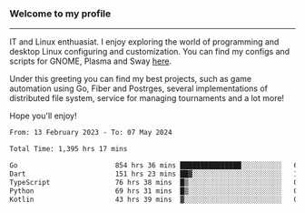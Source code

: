 ### Welcome to my profile

---

IT and Linux enthuasiat. I enjoy exploring the world of programming and desktop Linux configuring and customization. You can find my configs and scripts for GNOME, Plasma and Sway [here](https://github.com/uroborosq/mess-of-linux-configurations).

Under this greeting you can find my best projects, such as game automation using Go, Fiber and Postrges, several implementations of distributed file system, service for managing tournaments and a lot more!

Hope you'll enjoy!

<!-- <div display="block">
 	<img align="left" width="48%" alt="isocalendar" src=".github/metrics/isocalendar_metrics.svg" />
	<img align="center" width="48%" alt="contributions" src=".github/metrics/contributions_metrics.svg" />
	<img align="center" alt="languages" src=".github/metrics/languages_metrics.svg" />
</div> -->

<!-- ![](https://komarev.com/ghpvc/?username=uroborosq&color=success&style=flat-square) -->
<!-- [](https://img.shields.io/github/last-commit/uroborosq/uroborosq?label=Profile%20updated&style=flat-square) -->

<!--START_SECTION:waka-->

```txt
From: 13 February 2023 - To: 07 May 2024

Total Time: 1,395 hrs 17 mins

Go                        854 hrs 36 mins ███████████████░░░░░░░░░░   60.64 %
Dart                      151 hrs 23 mins ██▓░░░░░░░░░░░░░░░░░░░░░░   10.74 %
TypeScript                76 hrs 38 mins  █▒░░░░░░░░░░░░░░░░░░░░░░░   05.44 %
Python                    69 hrs 31 mins  █▒░░░░░░░░░░░░░░░░░░░░░░░   04.93 %
Kotlin                    43 hrs 39 mins  ▓░░░░░░░░░░░░░░░░░░░░░░░░   03.10 %
```

<!--END_SECTION:waka-->
